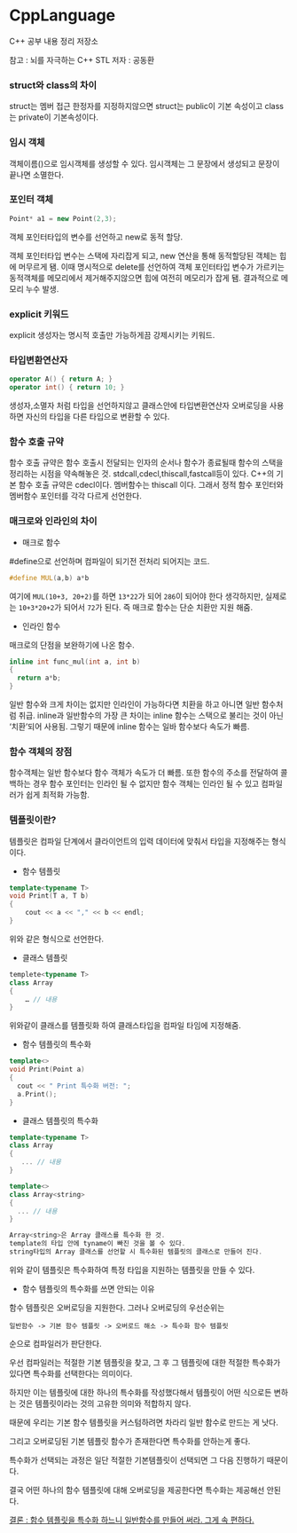 # CppLanguage
C++ 공부 내용 정리 저장소

참고 : 뇌를 자극하는 C++ STL 저자 : 공동환

### struct와 class의 차이

struct는 멤버 접근 한정자를 지정하지않으면 struct는 public이 기본 속성이고 class는 private이 기본속성이다.

### 임시 객체

객체이름()으로 임시객체를 생성할 수 있다.
임시객체는 그 문장에서 생성되고 문장이 끝나면 소멸한다.

### 포인터 객체

```C++
Point* a1 = new Point(2,3); 
```

객체 포인터타입의 변수를 선언하고 new로 동적 할당.

객체 포인터타입 변수는 스택에 자리잡게 되고, new 연산을 통해 동적할당된 객체는 힙에 머무르게 됌.
이때 명시적으로 delete를 선언하여 객체 포인터타입 변수가 가르키는 동적객체를 메모리에서 제거해주지않으면 힙에 여전히 메모리가 잡게 됌. 
결과적으로 메모리 누수 발생.

### explicit 키워드

explicit 생성자는 명시적 호출만 가능하게끔 강제시키는 키워드.

### 타입변환연산자

```C++
operator A() { return A; }
operator int() { return 10; }
```

생성자,소멸자 처럼 타입을 선언하지않고
클래스안에 타입변환연산자 오버로딩을 사용하면 자신의 타입을 다른 타입으로 변환할 수 있다.

### 함수 호출 규약

함수 호출 규약은 함수 호출시 전달되는 인자의 순서나 함수가 종료될때 함수의 스택을 정리하는 시점을 약속해놓은 것. 
stdcall,cdecl,thiscall,fastcall등이 있다.
C++의 기본 함수 호출 규약은 cdecl이다.
멤버함수는 thiscall 이다. 그래서 정적 함수 포인터와 멤버함수 포인터를 각각 다르게 선언한다.

### 매크로와 인라인의 차이

- 매크로 함수 

#define으로 선언하며 컴파일이 되기전 전처리 되어지는 코드.

```C++
#define MUL(a,b) a*b
```

여기에 ```MUL(10+3, 20+2)```를 하면 ```13*22```가 되어 ```286```이 되어야 한다 생각하지만, 
실제로는 ```10+3*20+2```가 되어서 ```72```가 된다.
즉 매크로 함수는 단순 치환만 지원 해줌.

- 인라인 함수

매크로의 단점을 보완하기에 나온 함수. 

```C++
inline int func_mul(int a, int b)
{ 
  return a*b; 
} 
```

일반 함수와 크게 차이는 없지만  인라인이 가능하다면 치환을 하고 아니면 일반 함수처럼 취급. 
inline과 일반함수의 가장 큰 차이는 inline 함수는 스택으로 불리는 것이 아닌 ‘치환’되어 사용됨.
그렇기 때문에 inline 함수는 일바 함수보다 속도가 빠름.

### 함수 객체의 장점

함수객체는 일반 함수보다 함수 객체가 속도가 더 빠름. 
또한 함수의 주소를 전달하여 콜백하는 경우 함수 포인터는 인라인 될 수 없지만
함수 객체는 인라인 될 수 있고 컴파일러가 쉽게 최적화 가능함.


### 템플릿이란?

템플릿은 컴파일 단계에서 클라이언트의 입력 데이터에 맞춰서 타입을 지정해주는 형식이다.

- 함수 템플릿

```C++
template<typename T>
void Print(T a, T b)
{
	cout << a << "," << b << endl;
}
```

위와 같은 형식으로 선언한다.

- 클래스 템플릿

```C++
templete<typename T>
class Array
{
	… // 내용
}
```

위와같이 클래스를 템플릿화 하여 클래스타입을 컴파일 타임에 지정해줌.

- 함수 템플릿의 특수화

```C++
template<>
void Print(Point a)
{
  cout << " Print 특수화 버전: ";
  a.Print();
}
```

- 클래스 템플릿의 특수화

```C++
template<typename T>
class Array
{
   ... // 내용
}

template<>
class Array<string>
{
  ... // 내용
}

Array<string>은 Array 클래스를 특수화 한 것.
template의 타입 안에 tyname이 빠진 것을 볼 수 있다.
string타입의 Array 클래스를 선언할 시 특수화된 템플릿의 클래스로 만들어 진다.
```

위와 같이 템플릿은 특수화하여 특정 타입을 지원하는 템플릿을 만들 수 있다. 


- 함수 템플릿의 특수화를 쓰면 안되는 이유

함수 템플릿은 오버로딩을 지원한다. 그러나 오버로딩의 우선순위는 

```
일반함수 -> 기본 함수 템플릿 -> 오버로드 해소 -> 특수화 함수 템플릿 
```

순으로 컴파일러가 판단한다. 

우선 컴파일러는 적절한 기본 템플릿을 찾고, 그 후 그 템플릿에 대한 적절한 특수화가 있다면 특수화를 선택한다는 의미이다. 

하지만 이는 템플릿에 대한 하나의 특수화를 작성했다해서 템플릿이 어떤 식으로든 변하는 것은 템플릿이라는 것의 고유한 의미와 적합하지 않다. 

때문에 우리는 기본 함수 템플릿을 커스텀하려면 차라리 일반 함수로 만드는 게 낫다.

그리고 오버로딩된 기본 템플릿 함수가 존재한다면 특수화를 안하는게 좋다.

특수화가 선택되는 과정은 일단 적절한 기본템플릿이 선택되면 그 다음 진행하기 때문이다.

결국 어떤 하나의 함수 템플릿에 대해 오버로딩을 제공한다면 특수화는 제공해선 안된다.

<u> 결론 : 함수 템플릿을 특수화 하느니 일반함수를 만들어 써라. 그게 속 편하다. <u>
